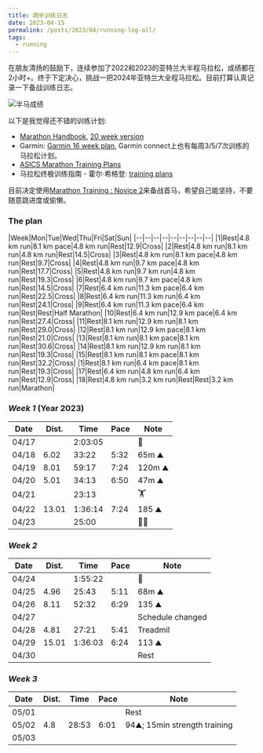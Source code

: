 ```yaml
---
title: 跑步训练日志
date: 2023-04-15
permalink: /posts/2023/04/running-log-all/
tags: 
  - running
---
```


在朋友清扬的鼓励下，连续参加了2022和2023的亚特兰大半程马拉松，成绩都在2小时+。终于下定决心，挑战一把2024年亚特兰大全程马拉松。目前打算认真记录一下备战训练日志。

<!-- more -->

![半马成绩](https://lujiaying.github.io/images/posts/ATL_half_marathon_22_23_time.jpg)

以下是我觉得还不错的训练计划:
- [Marathon Handbook](https://marathonhandbook.com/marathon-training-plan-database/), [20 week version](https://marathonhandbook.com/wp-content/uploads/20-Weeks-Marathon-Training-Plan-KM.pdf)
- Garmin: [Garmin 16 week plan](https://static.garmincdn.com/shared/emea/custom/training/downloads/running/Marathon-Training-Plan-Intermediate-ENGLISH.pdf), Garmin connect上也有每周3/5/7次训练的马拉松计划。
- [ASICS Marathon Training Plans](https://www.petewilcock.com/asics-marathon-training-plans/)
- 马拉松终极训练指南 - 霍尔·希格登: [training plans](https://www.halhigdon.com/training/marathon-training/)

目前决定使用[Marathon Training : Novice 2](https://www.halhigdon.com/training-programs/marathon-training/novice-2-marathon/)来备战首马，希望自己能坚持，不要随意跳进度或偷懒。

### The plan

|Week|Mon|Tue|Wed|Thu|Fri|Sat|Sun|
|--|--|--|--|--|--|--|--|--|
|1|Rest|4.8 km run|8.1 km pace|4.8 km run|Rest|12.9|Cross|
|2|Rest|4.8 km run|8.1 km run|4.8 km run|Rest|14.5|Cross|
|3|Rest|4.8 km run|8.1 km pace|4.8 km run|Rest|9.7|Cross|
|4|Rest|4.8 km run|9.7 km pace|4.8 km run|Rest|17.7|Cross|
|5|Rest|4.8 km run|9.7 km run|4.8 km run|Rest|19.3|Cross|
|6|Rest|4.8 km run|9.7 km pace|4.8 km run|Rest|14.5|Cross|
|7|Rest|6.4 km run|11.3 km pace|6.4 km run|Rest|22.5|Cross|
|8|Rest|6.4 km run|11.3 km run|6.4 km run|Rest|24.1|Cross|
|9|Rest|6.4 km run|11.3 km pace|6.4 km run|Rest|Rest|Half Marathon|
|10|Rest|6.4 km run|12.9 km pace|6.4 km run|Rest|27.4|Cross|
|11|Rest|8.1 km run|12.9 km run|8.1 km run|Rest|29.0|Cross|
|12|Rest|8.1 km run|12.9 km pace|8.1 km run|Rest|21.0|Cross|
|13|Rest|8.1 km run|8.1 km pace|8.1 km run|Rest|30.6|Cross|
|14|Rest|8.1 km run|12.9 km run|8.1 km run|Rest|19.3|Cross|
|15|Rest|8.1 km run|8.1 km pace|8.1 km run|Rest|32.2|Cross|
|1|Rest|8.1 km run|6.4 km pace|8.1 km run|Rest|19.3|Cross|
|17|Rest|6.4 km run|4.8 km run|6.4 km run|Rest|12.9|Cross|
|18|Rest|4.8 km run|3.2 km run|Rest|Rest|3.2 km run|Marathon|


### *Week 1* (Year 2023)

| Date | Dist. | Time | Pace | Note |
| -- | -- | -- | -- | -- |
| 04/17 | | 2:03:05 | | 🎾 |
| 04/18 | 6.02 | 33:22 | 5:32 | 65m ⛰️ |
| 04/19 | 8.01 | 59:17 | 7:24 | 120m ⛰️ |
| 04/20 | 5.01 | 34:13 | 6:50 | 47m ⛰️ |
| 04/21 | | 23:13 | | 🏋️ |
| 04/22 | 13.01 | 1:36:14 | 7:24 | 185 ⛰️| 
| 04/23 |  | 25:00 |  | 🤸🏻| 

### *Week 2*

| Date | Dist. | Time | Pace | Note |
| -- | -- | -- | -- | -- |
| 04/24 | | 1:55:22 | | 🎾 |
| 04/25 | 4.96 | 25:43 | 5:11 | 68m ⛰️ |
| 04/26 | 8.11 | 52:32 | 6:29 | 135 ⛰️ |
| 04/27 | | | | Schedule changed |
| 04/28 | 4.81 | 27:21 | 5:41 | Treadmil |
| 04/29 | 15.01 | 1:36:03 | 6:24 | 113 ⛰️| 
| 04/30 |  |  |  | Rest | 

### *Week 3*

| Date | Dist. | Time | Pace | Note |
| -- | -- | -- | -- | -- |
| 05/01 | |  | | Rest |
| 05/02 | 4.8 | 28:53 | 6:01| 94⛰️; 15min strength training|
| 05/03 | |  | |  |
